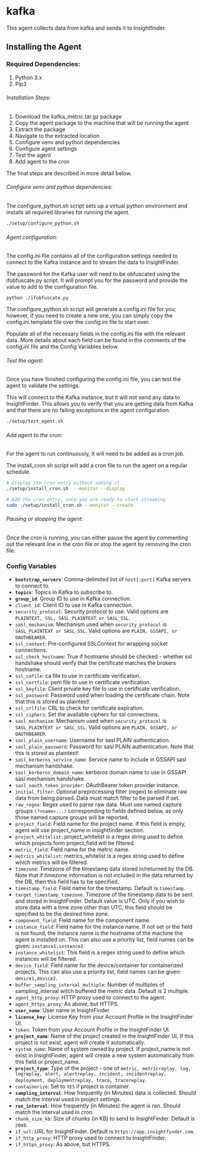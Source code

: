 # kafka
This agent collects data from kafka and sends it to Insightfinder.
## Installing the Agent

### Required Dependencies:
1. Python 3.x 
1. Pip3

###### Installation Steps:
1. Download the kafka_metric.tar.gz package
1. Copy the agent package to the machine that will be running the agent
1. Extract the package
1. Navigate to the extracted location 
1. Configure venv and python dependencies
1. Configure agent settings
1. Test the agent
1. Add agent to the cron

The final steps are described in more detail below. 

###### Configure venv and python dependencies:
The configure_python.sh script sets up a virtual python environment and installs all required libraries for running the agent. 

```bash
./setup/configure_python.sh
```

###### Agent configuration:
The config.ini file contains all of the configuration settings needed to connect to the Kafka instance and to stream the data to InsightFinder.

The password for the Kafka user will need to be obfuscated using the ifobfuscate.py script.  It will prompt you for the password and provide the value to add to the configuration file. 

```
python ./ifobfuscate.py 
```

The configure_python.sh script will generate a config.ini file for you; however, if you need to create a new one, you can simply copy the config.ini.template file over the config.ini file to start over. 

Populate all of the necessary fields in the config.ini file with the relevant data.  More details about each field can be found in the comments of the config.ini file and the Config Variables below. 

###### Test the agent:
Once you have finished configuring the config.ini file, you can test the agent to validate the settings. 

This will connect to the Kafka instance, but it will not send any data to InsightFinder. This allows you to verify that you are getting data from Kafka and that there are no failing exceptions in the agent configuration.


```bash
./setup/test_agent.sh
```

###### Add agent to the cron:
For the agent to run continuously, it will need to be added as a cron job. 

The install_cron.sh script will add a cron file to run the agent on a regular schedule.

```bash
# Display the cron entry without adding it 
./setup/install_cron.sh  --monitor --display

# Add the cron entry, once you are ready to start streaming
sudo ./setup/install_cron.sh --monitor --create
```

###### Pausing or stopping the agent:
Once the cron is running, you can either pause the agent by commenting out the relevant line in the cron file or stop the agent by removing the cron file. 

### Config Variables
* **`bootstrap_servers`**: Comma-delimited list of `host[:port]` Kafka servers to connect to.
* **`topics`**: Topics in Kafka to subscribe to.
* **`group_id`**: Group ID to use in Kafka connection.
* `client_id`: Client ID to use in Kafka connection.
* `security_protocol`: Security protocol to use. Valid options are `PLAINTEXT, SSL, SASL_PLAINTEXT or SASL_SSL`.
* `sasl_mechanism`: Mechanism used when `security_protocol` is `SASL_PLAINTEXT or SASL_SSL`. Valid options are `PLAIN, GSSAPI, or OAUTHBEARER`.
* `ssl_context`: Pre-configured SSLContext for wrapping socket connections.
* `ssl_check_hostname`: True if hostname should be checked - whether ssl handshake should verify that the certificate matches the brokers hostname.
* `ssl_cafile`: ca file to use in certificate verification.
* `ssl_certfile`: pem file to use in certificate verification.
* `ssl_keyfile`: Client private key file to use in certificate verification.
* `ssl_password`: Password used when loading the certificate chain. Note that this is stored as plaintext!
* `ssl_crlfile`: CRL to check for certificate expiration.
* `ssl_ciphers`: Set the available ciphers for ssl connections.
* `sasl_mechanism`: Mechanism used when `security_protocol` is `SASL_PLAINTEXT or SASL_SSL`. Valid options are `PLAIN, GSSAPI, or OAUTHBEARER`.
* `sasl_plain_username`: Username for sasl PLAIN authentication.
* `sasl_plain_password`: Password for sasl PLAIN authentication. Note that this is stored as plaintext!
* `sasl_kerberos_service_name`: Service name to include in GSSAPI sasl mechanism handshake.
* `sasl_kerberos_domain_name`: kerberos domain name to use in GSSAPI sasl mechanism handshake.
* `sasl_oauth_token_provider`: OAuthBearer token provider instance.
* `initial_filter`: Optional preprocessing filter (regex) to eliminate raw data from being parsed. Data must match filter to be parsed if set.
* `raw_regex`: Regex used to parse raw data. Must use named capture groups `(?<name>...)` corresponding to fields defined below, as only those named capture groups will be reported.
* `project_field`: Field name for the project name. If this field is empty, agent will use project_name in insightfinder section. 
* `project_whitelist`: project_whitelist is a regex string used to define which projects form project_field will be filtered.
* `metric_field`: Field name for the metric name. 
* `metrics_whitelist`: metrics_whitelist is a regex string used to define which metrics will be filtered.
* `timezone`: Timezone of the timestamp data stored in/returned by the DB. Note that if timezone information is not included in the data returned by the DB, then this field has to be specified. 
* `timestamp_field`: Field name for the timestamp. Default is `timestamp`.
* `target_timestamp_timezone`: Timezone of the timestamp data to be sent and stored in InsightFinder. Default value is UTC. Only if you wish to store data with a time zone other than UTC, this field should be specified to be the desired time zone.
* `component_field`: Field name for the component name.
* `instance_field`: Field name for the instance name. If not set or the field is not found, the instance name is the hostname of the machine the agent is installed on. This can also use a priority list, field names can be given: `instance1,instance2`.
* `instance_whitelist`: This field is a regex string used to define which instances will be filtered.
* `device_field`: Field name for the device/container for containerized projects. This can also use a priority list, field names can be given: `device1,device2`.
* `buffer_sampling_interval_multiple`: Number of multiples of sampling_interval witch buffered the metric data. Default is 2 multiple.
* `agent_http_proxy`: HTTP proxy used to connect to the agent.
* `agent_https_proxy`: As above, but HTTPS.
* **`user_name`**: User name in InsightFinder
* **`license_key`**: License Key from your Account Profile in the InsightFinder UI. 
* `token`: Token from your Account Profile in the InsightFinder UI. 
* **`project_name`**: Name of the project created in the InsightFinder UI, If this project is not exist, agent will create it automatically.
* `system_name`: Name of system owned by project. If project_name is not exist in InsightFinder, agent will create a new system automatically from this field or project_name. 
* **`project_type`**: Type of the project - one of `metric, metricreplay, log, logreplay, alert, alertreplay, incident, incidentreplay, deployment, deploymentreplay, trace, tracereplay`.
* `containerize`: Set to `YES` if project is container.
* **`sampling_interval`**: How frequently (in Minutes) data is collected. Should match the interval used in project settings.
* **`run_interval`**: How frequently (in Minutes) the agent is ran. Should match the interval used in cron.
* `chunk_size_kb`: Size of chunks (in KB) to send to InsightFinder. Default is `2048`.
* `if_url`: URL for InsightFinder. Default is `https://app.insightfinder.com`.
* `if_http_proxy`: HTTP proxy used to connect to InsightFinder.
* `if_https_proxy`: As above, but HTTPS.


